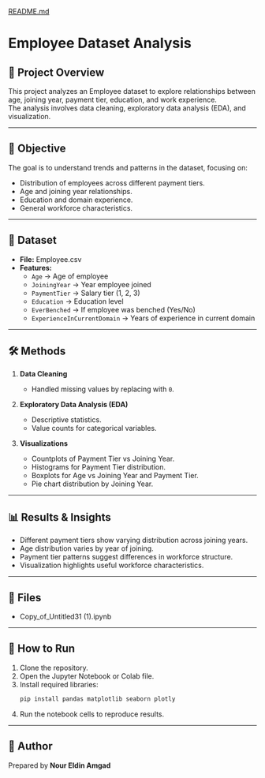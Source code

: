[README.md](https://github.com/user-attachments/files/21820574/README.md)
# Employee Dataset Analysis

## 📌 Project Overview
This project analyzes an Employee dataset to explore relationships between age, joining year, payment tier, education, and work experience.  
The analysis involves data cleaning, exploratory data analysis (EDA), and visualization.

---

## 🎯 Objective
The goal is to understand trends and patterns in the dataset, focusing on:  
- Distribution of employees across different payment tiers.  
- Age and joining year relationships.  
- Education and domain experience.  
- General workforce characteristics.  

---

## 📂 Dataset
- **File:** Employee.csv  
- **Features:**  
  - `Age` → Age of employee  
  - `JoiningYear` → Year employee joined  
  - `PaymentTier` → Salary tier (1, 2, 3)  
  - `Education` → Education level  
  - `EverBenched` → If employee was benched (Yes/No)  
  - `ExperienceInCurrentDomain` → Years of experience in current domain  

---

## 🛠️ Methods
1. **Data Cleaning**  
   - Handled missing values by replacing with `0`.  

2. **Exploratory Data Analysis (EDA)**  
   - Descriptive statistics.  
   - Value counts for categorical variables.  

3. **Visualizations**  
   - Countplots of Payment Tier vs Joining Year.  
   - Histograms for Payment Tier distribution.  
   - Boxplots for Age vs Joining Year and Payment Tier.  
   - Pie chart distribution by Joining Year.  

---

## 📊 Results & Insights
- Different payment tiers show varying distribution across joining years.  
- Age distribution varies by year of joining.  
- Payment tier patterns suggest differences in workforce structure.  
- Visualization highlights useful workforce characteristics.  

---

## 📎 Files
-    Copy_of_Untitled31 (1).ipynb
---

## 🚀 How to Run
1. Clone the repository.  
2. Open the Jupyter Notebook or Colab file.  
3. Install required libraries:  
   ```bash
   pip install pandas matplotlib seaborn plotly
   ```
4. Run the notebook cells to reproduce results.  

---

## 📌 Author
Prepared by **Nour Eldin Amgad**  
